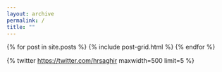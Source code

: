 ```yaml
---
layout: archive
permalink: /
title: ""
---
```


<div class="tiles">
  {% for post in site.posts %}
    {% include post-grid.html %}
  {% endfor %}
</div>

{% twitter https://twitter.com/hrsaghir maxwidth=500 limit=5 %}
